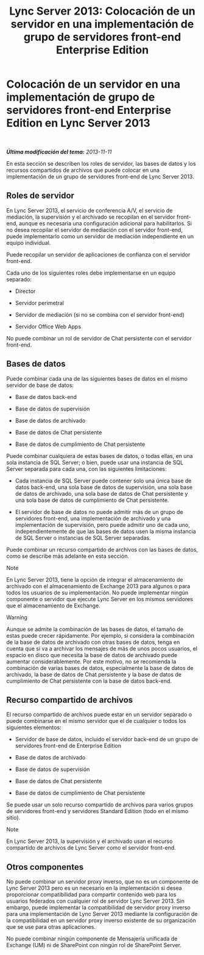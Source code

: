 ﻿---
title: 'Lync Server 2013: Colocación de un servidor en una implementación de grupo de servidores front-end Enterprise Edition'
TOCTitle: Colocación de un servidor en una implementación de grupo de servidores front-end Enterprise Edition
ms:assetid: 0516b18d-14c0-4237-9279-0f92e341b1bd
ms:mtpsurl: https://technet.microsoft.com/es-es/library/Gg398102(v=OCS.15)
ms:contentKeyID: 48274289
ms.date: 01/07/2017
mtps_version: v=OCS.15
ms.translationtype: HT
---

# Colocación de un servidor en una implementación de grupo de servidores front-end Enterprise Edition en Lync Server 2013

 

_**Última modificación del tema:** 2013-11-11_

En esta sección se describen los roles de servidor, las bases de datos y los recursos compartidos de archivos que puede colocar en una implementación de un grupo de servidores front-end de Lync Server 2013.

## Roles de servidor

En Lync Server 2013, el servicio de conferencia A/V, el servicio de mediación, la supervisión y el archivado se recopilan en el servidor front-end, aunque es necesaria una configuración adicional para habilitarlos. Si no desea recopilar el servidor de mediación con el servidor front-end, puede implementarlo como un servidor de mediación independiente en un equipo individual.

Puede recopilar un servidor de aplicaciones de confianza con el servidor front-end.

Cada uno de los siguientes roles debe implementarse en un equipo separado:

  - Director

  - Servidor perimetral

  - Servidor de mediación (si no se combina con el servidor front-end)

  - Servidor Office Web Apps

No puede combinar un rol de servidor de Chat persistente con el servidor front-end.

## Bases de datos

Puede combinar cada una de las siguientes bases de datos en el mismo servidor de base de datos:

  - Base de datos back-end

  - Base de datos de supervisión

  - Base de datos de archivado

  - Base de datos de Chat persistente

  - Base de datos de cumplimiento de Chat persistente

Puede combinar cualquiera de estas bases de datos, o todas ellas, en una sola instancia de SQL Server; o bien, puede usar una instancia de SQL Server separada para cada una, con las siguientes limitaciones:

  - Cada instancia de SQL Server puede contener solo una única base de datos back-end, una sola base de datos de supervisión, una sola base de datos de archivado, una sola base de datos de Chat persistente y una sola base de datos de cumplimiento de Chat persistente.

  - El servidor de base de datos no puede admitir más de un grupo de servidores front-end, una implementación de archivado y una implementación de supervisión, pero puede admitir uno de cada uno, independientemente de que las bases de datos usen la misma instancia de SQL Server o instancias de SQL Server separadas.

Puede combinar un recurso compartido de archivos con las bases de datos, como se describe más adelante en esta sección.


> [!NOTE]
> En Lync Server 2013, tiene la opción de integrar el almacenamiento de archivado con el almacenamiento de Exchange 2013 para algunos o para todos los usuarios de su implementación. No puede implementar ningún componente o servidor que ejecute Lync Server en los mismos servidores que el almacenamiento de Exchange.



> [!WARNING]  
> Aunque se admite la combinación de las bases de datos, el tamaño de estas puede crecer rápidamente. Por ejemplo, si considera la combinación de la base de datos de archivado con otras bases de datos, tenga en cuenta que si va a archivar los mensajes de más de unos pocos usuarios, el espacio en disco que necesita la base de datos de archivado puede aumentar considerablemente. Por este motivo, no se recomienda la combinación de varias bases de datos, especialmente la base de datos de archivado, la base de datos de Chat persistente y la base de datos de cumplimiento de Chat persistente con la base de datos back-end.



## Recurso compartido de archivos

El recurso compartido de archivos puede estar en un servidor separado o puede combinarse en el mismo servidor que el de cualquier o todos los siguientes elementos:

  - Servidor de base de datos, incluido el servidor back-end de un grupo de servidores front-end de Enterprise Edition

  - Base de datos de archivado

  - Base de datos de supervisión

  - Base de datos de Chat persistente

  - Base de datos de cumplimiento de Chat persistente

Se puede usar un solo recurso compartido de archivos para varios grupos de servidores front-end y servidores Standard Edition (todo en el mismo sitio).


> [!NOTE]
> En Lync Server 2013, la supervisión y el archivado usan el recurso compartido de archivos de Lync Server como el servidor front-end.



## Otros componentes

No puede combinar un servidor proxy inverso, que no es un componente de Lync Server 2013 pero es un necesario en la implementación si desea proporcionar compatibilidad para compartir contenido web para los usuarios federados con cualquier rol de servidor Lync Server 2013. Sin embargo, puede implementar la compatibilidad de servidor proxy inverso para una implementación de Lync Server 2013 mediante la configuración de la compatibilidad en un servidor proxy inverso existente de su organización que se use para otras aplicaciones.

No puede combinar ningún componente de Mensajería unificada de Exchange (UM) ni de SharePoint con ningún rol de SharePoint Server.

